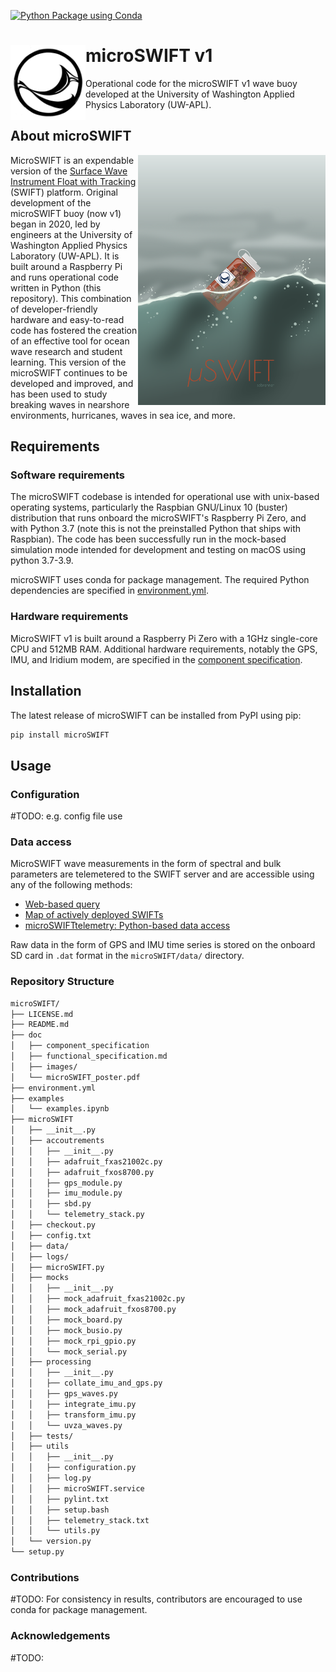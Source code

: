 [![Python Package using Conda](https://github.com/SASlabgroup/microSWIFT/actions/workflows/python-package-conda.yml/badge.svg)](https://github.com/SASlabgroup/microSWIFT/actions/workflows/python-package-conda.yml)

# <img src= "./doc/images/SWIFTlogo.jpg" height="120" align=left></img>microSWIFT v1

Operational code for the microSWIFT v1 wave buoy developed at the University of Washington Applied Physics Laboratory (UW-APL).

## About microSWIFT

<img src=./doc/images/microSWIFT.png alt="Artistic rendition of the microSWIFT wave buoy"  width="300"  align=right></img>

MicroSWIFT is an expendable version of the [Surface Wave Instrument Float with Tracking](https://apl.uw.edu/project/project.php?id=swift) (SWIFT) platform. Original development of the microSWIFT buoy (now v1) began in 2020, led by engineers at the University of Washington Applied Physics Laboratory (UW-APL). It is built around a Raspberry Pi and runs operational code written in Python (this repository). This combination of developer-friendly hardware and easy-to-read code has fostered the creation of an effective tool for ocean wave research and student learning. This version of the microSWIFT continues to be developed and improved, and has been used to study breaking waves in nearshore environments, hurricanes, waves in sea ice, and more.

## Requirements

### Software requirements

The microSWIFT codebase is intended for operational use with unix-based operating systems, particularly the Raspbian GNU/Linux 10 (buster) distribution that runs onboard the microSWIFT's Raspberry Pi Zero, and with Python 3.7 (note this is not the preinstalled Python that ships with Raspbian). The code has been successfully run in the mock-based simulation mode intended for development and testing on macOS using python 3.7-3.9.

microSWIFT uses conda for package management. The required Python dependencies are specified in [environment.yml](https://github.com/SASlabgroup/microSWIFT/blob/main/environment.yml).

### Hardware requirements

MicroSWIFT v1 is built around a Raspberry Pi Zero with a 1GHz single-core CPU and 512MB RAM. Additional hardware requirements, notably the GPS, IMU, and Iridium modem, are specified in the [component specification](https://github.com/SASlabgroup/microSWIFT/blob/75-finish-design-doc/doc/component_specification).

## Installation

The latest release of microSWIFT can be installed from PyPI using pip:
```bash
pip install microSWIFT
```

## Usage

### Configuration
#TODO: e.g. config file use

### Data access

MicroSWIFT wave measurements in the form of spectral and bulk parameters are telemetered to the SWIFT server and are accessible using any of the following methods:

- [Web-based query](http://faculty.washington.edu/jmt3rd/SWIFTdata/DynamicDataLinks.html)
- [Map of actively deployed SWIFTs](https://swiftserver.apl.washington.edu/map/)
- [microSWIFTtelemetry: Python-based data access](https://github.com/SASlabgroup/microSWIFTtelemetry)

Raw data in the form of GPS and IMU time series is stored on the onboard SD card in `.dat` format in the `microSWIFT/data/` directory.

### Repository Structure

```bash
microSWIFT/
├── LICENSE.md
├── README.md
├── doc
│   ├── component_specification
│   ├── functional_specification.md
│   ├── images/
│   └── microSWIFT_poster.pdf
├── environment.yml
├── examples
│   └── examples.ipynb
├── microSWIFT
│   ├── __init__.py
│   ├── accoutrements
│   │   ├── __init__.py
│   │   ├── adafruit_fxas21002c.py
│   │   ├── adafruit_fxos8700.py
│   │   ├── gps_module.py
│   │   ├── imu_module.py
│   │   ├── sbd.py
│   │   └── telemetry_stack.py
│   ├── checkout.py
│   ├── config.txt
│   ├── data/
│   ├── logs/
│   ├── microSWIFT.py
│   ├── mocks
│   │   ├── __init__.py
│   │   ├── mock_adafruit_fxas21002c.py
│   │   ├── mock_adafruit_fxos8700.py
│   │   ├── mock_board.py
│   │   ├── mock_busio.py
│   │   ├── mock_rpi_gpio.py
│   │   └── mock_serial.py
│   ├── processing
│   │   ├── __init__.py
│   │   ├── collate_imu_and_gps.py
│   │   ├── gps_waves.py
│   │   ├── integrate_imu.py
│   │   ├── transform_imu.py
│   │   └── uvza_waves.py
│   ├── tests/
│   ├── utils
│   │   ├── __init__.py
│   │   ├── configuration.py
│   │   ├── log.py
│   │   ├── microSWIFT.service
│   │   ├── pylint.txt
│   │   ├── setup.bash
│   │   ├── telemetry_stack.txt
│   │   └── utils.py
│   └── version.py
└── setup.py

```

### Contributions

#TODO: 
For consistency in results, contributors are encouraged to use conda for package management. 


### Acknowledgements
#TODO:
